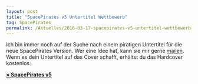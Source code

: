 ```yaml
---
layout: post
title: "SpacePirates v5 Untertitel Wettbewerb"
tag: SpacePirates
permalink: /Aktuelles/2016-03-17-spacepirates-v5-untertitel-wettbewerb-spacepirates
---
```


Ich bin immer noch auf der Suche nach einem piratigen Untertitel für die neue SpacePirates Version. Wer eine Idee hat, kann sie mir gerne [mailen](mailto:mail@jcgames.de). Wenn es dein Untertitel auf das Cover schafft, erhältst du das Hardcover kostenlos.

**[&raquo; SpacePirates v5](https://spacepirates.jcgames.de/Spielregeln/)**

